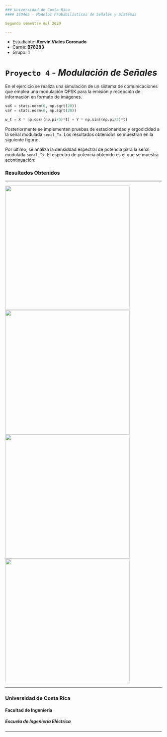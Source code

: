 ```yaml
---
### Universidad de Costa Rica
#### IE0405 - Modelos Probabilísticos de Señales y Sistemas

Segundo semestre del 2020

---
```

* Estudiante: **Kervin Viales Coronado**
* Carné: **B78283**
* Grupo: **1**

# `Proyecto 4` - *Modulación de Señales*

En el ejercicio se realiza una simulación de un sistema de comunicaciones que emplea una modulación QPSK para la emisión y recepción de información en formato de imágenes. 


```python
vaX = stats.norm(0, np.sqrt(20))
vaY = stats.norm(0, np.sqrt(20))
```

```python
w_t = X * np.cos((np.pi/3)*t) + Y * np.sin((np.pi/3)*t)
```

Posteriormente se implementan pruebas de estacionaridad y ergodicidad a la señal modulada `senal_Tx`. Los resultados obtenidos se muestran en la siguiente figura:

Por último, se analiza la densiddad espectral de potencia para la señal modulada `senal_Tx`. El espectro de potencia obtenido es el que se muestra acontinuación:

### Resultados Obtenidos
--- 
<img align='center' src='https://i.imgur.com/G26a1R7.png' width ="400"/>

<img align='center' src='https://i.imgur.com/ak5KlND.png' width ="400"/>

<img align='center' src='https://i.imgur.com/TFpnyfN.png' width ="400"/>

<img align='center' src='https://i.imgur.com/sXEqsLM.png' width ="400"/>

--- 
### Universidad de Costa Rica
#### Facultad de Ingeniería
##### Escuela de Ingeniería Eléctrica
---

